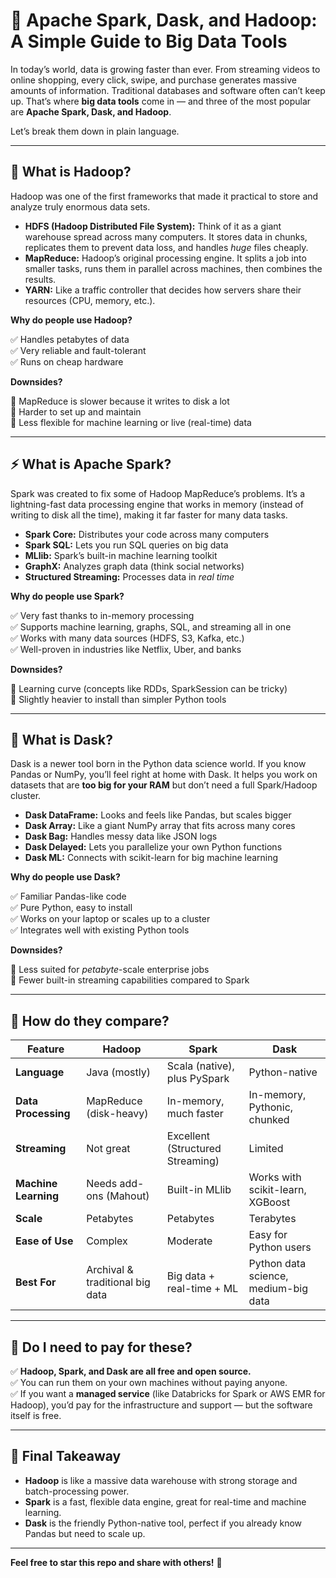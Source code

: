 # 🌟 Apache Spark, Dask, and Hadoop: A Simple Guide to Big Data Tools

In today’s world, data is growing faster than ever. From streaming videos to online shopping, every click, swipe, and purchase generates massive amounts of information. Traditional databases and software often can’t keep up. That’s where **big data tools** come in — and three of the most popular are **Apache Spark, Dask, and Hadoop**.

Let’s break them down in plain language.

---

## 🚀 What is Hadoop?

Hadoop was one of the first frameworks that made it practical to store and analyze truly enormous data sets.

- **HDFS (Hadoop Distributed File System):** Think of it as a giant warehouse spread across many computers. It stores data in chunks, replicates them to prevent data loss, and handles *huge* files cheaply.
- **MapReduce:** Hadoop’s original processing engine. It splits a job into smaller tasks, runs them in parallel across machines, then combines the results.
- **YARN:** Like a traffic controller that decides how servers share their resources (CPU, memory, etc.).

**Why do people use Hadoop?**

✅ Handles petabytes of data  
✅ Very reliable and fault-tolerant  
✅ Runs on cheap hardware

**Downsides?**

🚫 MapReduce is slower because it writes to disk a lot  
🚫 Harder to set up and maintain  
🚫 Less flexible for machine learning or live (real-time) data

---

## ⚡ What is Apache Spark?

Spark was created to fix some of Hadoop MapReduce’s problems. It’s a lightning-fast data processing engine that works in memory (instead of writing to disk all the time), making it far faster for many data tasks.

- **Spark Core:** Distributes your code across many computers  
- **Spark SQL:** Lets you run SQL queries on big data  
- **MLlib:** Spark’s built-in machine learning toolkit  
- **GraphX:** Analyzes graph data (think social networks)  
- **Structured Streaming:** Processes data in *real time*

**Why do people use Spark?**

✅ Very fast thanks to in-memory processing  
✅ Supports machine learning, graphs, SQL, and streaming all in one  
✅ Works with many data sources (HDFS, S3, Kafka, etc.)  
✅ Well-proven in industries like Netflix, Uber, and banks

**Downsides?**

🚫 Learning curve (concepts like RDDs, SparkSession can be tricky)  
🚫 Slightly heavier to install than simpler Python tools

---

## 🐍 What is Dask?

Dask is a newer tool born in the Python data science world. If you know Pandas or NumPy, you’ll feel right at home with Dask. It helps you work on datasets that are **too big for your RAM** but don’t need a full Spark/Hadoop cluster.

- **Dask DataFrame:** Looks and feels like Pandas, but scales bigger  
- **Dask Array:** Like a giant NumPy array that fits across many cores  
- **Dask Bag:** Handles messy data like JSON logs  
- **Dask Delayed:** Lets you parallelize your own Python functions  
- **Dask ML:** Connects with scikit-learn for big machine learning

**Why do people use Dask?**

✅ Familiar Pandas-like code  
✅ Pure Python, easy to install  
✅ Works on your laptop or scales up to a cluster  
✅ Integrates well with existing Python tools

**Downsides?**

🚫 Less suited for *petabyte*-scale enterprise jobs  
🚫 Fewer built-in streaming capabilities compared to Spark

---

## 🤝 How do they compare?

| Feature             | Hadoop                      | Spark                               | Dask                                 |
|---------------------|-----------------------------|-------------------------------------|--------------------------------------|
| **Language**            | Java (mostly)               | Scala (native), plus PySpark        | Python-native                        |
| **Data Processing**     | MapReduce (disk-heavy)      | In-memory, much faster              | In-memory, Pythonic, chunked         |
| **Streaming**           | Not great                   | Excellent (Structured Streaming)    | Limited                              |
| **Machine Learning**    | Needs add-ons (Mahout)      | Built-in MLlib                      | Works with scikit-learn, XGBoost     |
| **Scale**               | Petabytes                   | Petabytes                           | Terabytes                            |
| **Ease of Use**         | Complex                     | Moderate                            | Easy for Python users                |
| **Best For**            | Archival & traditional big data | Big data + real-time + ML          | Python data science, medium-big data |

---

## 📝 Do I need to pay for these?

✅ **Hadoop, Spark, and Dask are all free and open source.**  
✅ You can run them on your own machines without paying anyone.  
✅ If you want a **managed service** (like Databricks for Spark or AWS EMR for Hadoop), you’d pay for the infrastructure and support — but the software itself is free.

---

## 🌟 Final Takeaway

- **Hadoop** is like a massive data warehouse with strong storage and batch-processing power.  
- **Spark** is a fast, flexible data engine, great for real-time and machine learning.  
- **Dask** is the friendly Python-native tool, perfect if you already know Pandas but need to scale up.


---

**Feel free to star this repo and share with others!** 🌟
